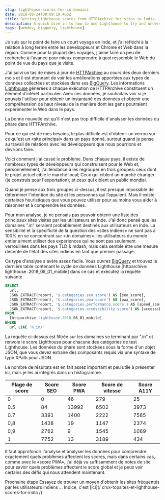 ```yaml
---
slug: lighthouse-scores-for-in-domains
date: 2018-08-24T08:09:10.405Z
title: Getting Lighthouse scores from HTTPArchive for sites in India.
description: A quick dive in to how to use Lighthouse to try and understand how users in a country might experience the web.
tags: [webdev, bigquery, lighthouse]
---
```



Je suis sur le point de faire un court voyage en Inde, et j'ai réfléchi à la relation à long terme entre les développeurs et Chrome et Web dans la région. Comme pour la plupart des voyages, j'aime faire un peu de recherche à l'avance pour mieux comprendre à quoi ressemble le Web du point de vue du pays que je visite.

J'ai suivi un tas de mises à jour de [HTTPArchive](https://httparchive.org/) au cours des deux derniers mois et il est étonnant de voir les améliorations apportées aux types de données collectées et stockées dans ses [ BigQuery](https://github.com/HTTPArchive/legacy.httparchive.org/blob/master/docs/bigquery-gettingstarted.md). Les informations [Lighthouse](https://developers.google.com/web/tools/lighthouse/) générées à chaque exécution de HTTPArchive constituent un élément d’intérêt particulier. Avec ces données, je souhaitais voir si je pouvais l'utiliser pour obtenir un instantané des données et obtenir une compréhension de haut niveau de la manière dont les gens pourraient expérimenter le Web dans le pays.

La bonne nouvelle est qu'il n'est pas trop difficile d'analyser les données du phare dans HTTPArchive.

Pour ce qui est de mes besoins, le plus difficile est d'obtenir un verrou sur ce qu'est un «site principal» dans un pays donné, surtout quand je pense au travail de relations avec les développeurs que nous pourrions et devrions faire.

Voici comment j'ai cassé le problème. Dans chaque pays, il existe de nombreux types de développeurs qui construisent pour le Web et, personnellement, j'ai tendance à les regrouper en trois groupes: ceux dont le projet actuel cible le marché local; Ceux qui ciblent un marché étranger (je construis pour l'exportation); et ceux qui ciblent un public mondial.

Quand je pense aux trois groupes ci-dessus, il est presque impossible de déterminer l’intention du site et les personnes qui l’appuient. Mais il existe certaines heuristiques que vous pouvez utiliser pour au moins vous aider à raisonner et à comprendre les données.

Pour mon analyse, je ne pensais pas pouvoir obtenir une liste des principaux sites visités par les utilisateurs en Inde. J'ai donc pensé que les domaines ".in" seraient probablement destinés aux utilisateurs en Inde. La sensibilité et la spécificité de la question des «sites indiens» ne sont pas à 100% en se concentrant sur «.in domaines». les utilisateurs du monde entier aiment utiliser des expériences qui ne sont pas seulement verrouillées dans les pays TLD & mdash; mais cela semble être une mesure décente de l'état des sites indiens en tant que premier passage.

Ce type d'analyse s'avère assez facile. Vous ouvrez [BigQuery](https://github.com/HTTPArchive/legacy.httparchive.org/blob/master/docs/bigquery-gettingstarted.md) et trouvez la dernière table contenant le cycle de données Lighthouse [httparchive: lighthouse .2018_08_01_mobile] dans ce cas et exécutez la requête suivante.


```sql
SELECT
  url,
  JSON_EXTRACT(report, '$.categories.seo.score') AS [seo_score],
  JSON_EXTRACT(report, '$.categories.pwa.score') AS [pwa_score],
  JSON_EXTRACT(report, '$.categories.performance.score') AS [speed_score],
  JSON_EXTRACT(report, '$.categories.accessibility.score') AS [accessibility_score]
FROM
  [httparchive:lighthouse.2018_08_01_mobile]
WHERE
  url LIKE '%.in/'
```


La requête ci-dessus est filtrée sur les domaines se terminant par ".in" et renvoie le score Lighthouse pour chacune des catégories de test Lighthouse. Les données du phare sont stockées sous la forme d'un objet JSON, que vous devez extraire des composants requis via une syntaxe de type XPath pour JSON.

Le nombre de résultats est en fait assez important et peu utile à présenter ici, mais je les ai intégrés dans un histogramme.

<table><thead><th> Plage de score </th><th> Score SEO </th><th> Score PWA </th><th> Score de vitesse </th><th> Score A11Y </th></thead><tbody><tr><td> 0 </td><td> 0 </td><td> 46 </td><td> 279 </td><td> 25 </td></tr><tr><td> 0.5 </td><td> 84 </td><td> 13992 </td><td> 6502 </td><td> 3973 </td></tr><tr><td> 0.7 </td><td> 3391 </td><td> 1400 </td><td> 2222 </td><td> 7585 </td></tr><tr><td> 0,8 </td><td> 1438 </td><td> 19 </td><td> 1147 </td><td> 2374 </td></tr><tr><td> 0,9 </td><td> 2762 </td><td> 9 </td><td> 1545 </td><td> 1069 </td></tr><tr><td> 1 </td><td> 7752 </td><td> 13 </td><td> 3189 </td><td> 434 </td></tr></tbody></table>

Il faut approfondir l'analyse et analyser les données pour comprendre exactement quels problèmes affectent les scores, mais dans certains cas, comme avec le «score PWA», j'ai déjà vu suffisamment de notes de site pour savoir quels problèmes affectent le score global et je peux voir certains des défis qui nous attendent maintenant.

Prochaine étape Essayez de trouver un moyen d'obtenir les sites fréquentés par les utilisateurs indiens ... Indice, c'est [ici](/ crux-topsites-et-lighthouse-scores-for-india /)